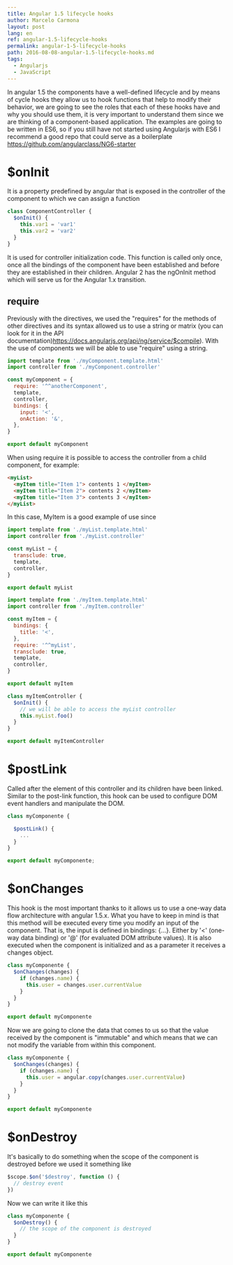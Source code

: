 ```yaml
---
title: Angular 1.5 lifecycle hooks
author: Marcelo Carmona
layout: post
lang: en
ref: angular-1.5-lifecycle-hooks
permalink: angular-1-5-lifecycle-hooks
path: 2016-08-08-angular-1.5-lifecycle-hooks.md
tags:
  - Angularjs
  - JavaScript
---
```


In angular 1.5 the components have a well-defined lifecycle and by means of cycle hooks they allow us to hook functions that help to modify their behavior, we are going to see the roles that each of these hooks have and why you should use them, it is very important to understand them since we are thinking of a component-based application. The examples are going to be written in ES6, so if you still have not started using Angularjs with ES6 I recommend a good repo that could serve as a boilerplate <a href="https://github.com/angularclass/NG6-starter" target="_blank" rel="noopener"> https://github.com/angularclass/NG6-starter</a>

# $onInit

It is a property predefined by angular that is exposed in the controller of the component to which we can assign a function

```javascript
class ComponentController {
  $onInit() {
    this.var1 = 'var1'
    this.var2 = 'var2'
  }
}
```

It is used for controller initialization code.
This function is called only once, once all the bindings of the component have been established and before they are established in their children.
Angular 2 has the ngOnInit method which will serve us for the Angular 1.x transition.

## require

Previously with the directives, we used the "requires" for the methods of other directives and its syntax allowed us to use a string or matrix (you can look for it in the API documentation)<a href="https://docs.angularjs.org/api/ng/service/$compile" target="_blank" rel="noopener">https://docs.angularjs.org/api/ng/service/$compile</a>).
With the use of components we will be able to use "require" using a string.

```javascript
import template from './myComponent.template.html'
import controller from './myComponent.controller'

const myComponent = {
  require: '^^anotherComponent',
  template,
  controller,
  bindings: {
    input: '<',
    onAction: '&',
  },
}

export default myComponent
```

When using require it is possible to access the controller from a child component, for example:

```html
<myList>
  <myItem title="Item 1"> contents 1 </myItem>
  <myItem title="Item 2"> contents 2 </myItem>
  <myItem title="Item 3"> contents 3 </myItem>
</myList>
```

In this case, MyItem is a good example of use since

```javascript
import template from './myList.template.html'
import controller from './myList.controller'

const myList = {
  transclude: true,
  template,
  controller,
}

export default myList
```

```javascript
import template from './myItem.template.html'
import controller from './myItem.controller'

const myItem = {
  bindings: {
    title: '<',
  },
  require: '^^myList',
  transclude: true,
  template,
  controller,
}

export default myItem
```

```javascript
class myItemController {
  $onInit() {
    // we will be able to access the myList controller
    this.myList.foo()
  }
}

export default myItemController
```

# $postLink

Called after the element of this controller and its children have been linked. Similar to the post-link function, this hook can be used to configure DOM event handlers and manipulate the DOM.

```javascript
class myComponente {

  $postLink() {
    ...
  }
}

export default myComponente;
```

# $onChanges

This hook is the most important thanks to it allows us to use a one-way data flow architecture with angular 1.5.x. What you have to keep in mind is that this method will be executed every time you modify an input of the component. That is, the input is defined in bindings: {...}. Either by '<' (one-way data binding) or '@' (for evaluated DOM attribute values). It is also executed when the component is initialized and as a parameter it receives a changes object.

```javascript
class myComponente {
  $onChanges(changes) {
    if (changes.name) {
      this.user = changes.user.currentValue
    }
  }
}

export default myComponente
```

Now we are going to clone the data that comes to us so that the value received by the component is "immutable" and which means that we can not modify the variable from within this component.

```javascript
class myComponente {
  $onChanges(changes) {
    if (changes.name) {
      this.user = angular.copy(changes.user.currentValue)
    }
  }
}

export default myComponente
```

# $onDestroy

It's basically to do something when the scope of the component is destroyed before we used it something like

```javascript
$scope.$on('$destroy', function () {
  // destroy event
})
```

Now we can write it like this

```javascript
class myComponente {
  $onDestroy() {
    // the scope of the component is destroyed
  }
}

export default myComponente
```
